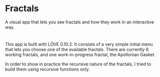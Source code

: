 # Fractals
A visual app that lets you see fractals and how they work in an interactive way.

#

This app is built with LÖVE 0.10.2. It consists of a very simple initial menu that lets you choose one of the available fractals. There are currently 8 working fractals, and one work-in-progress fractal, the Apollonian Gasket.

In order to show in practice the recursive nature of the fractals, I tried to build them using recursive functions only.
